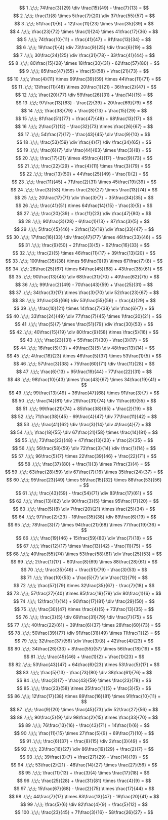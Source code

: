 $$ 1 .\;\;\; 74\frac{3}{29} \div \frac{15}{49} - \frac{7}{13} = $$
$$ 2 .\;\;\; \frac{1}{8} \times 5\frac{7}{20} \div 37\frac{55}{57} = $$
$$ 3 .\;\;\; 51\frac{1}{6} + 12\frac{11}{23} \times \frac{35}{39} = $$
$$ 4 .\;\;\; \frac{23}{72} \times \frac{1}{24} \times 41\frac{17}{36} = $$
$$ 5 .\;\;\; 74\frac{10}{11} + \frac{41}{47} + 91\frac{13}{34} = $$
$$ 6 .\;\;\; 19\frac{1}{4} \div 73\frac{9}{25} \div \frac{6}{19} = $$
$$ 7 .\;\;\; 30\frac{24}{25} \div \frac{31}{78} - 33\frac{41}{44} = $$
$$ 8 .\;\;\; 80\frac{15}{28} \times 18\frac{30}{31} - 62\frac{57}{80} = $$
$$ 9 .\;\;\; 85\frac{47}{55} + \frac{5}{58} + \frac{21}{73} = $$
$$ 10 .\;\;\; \frac{4}{11} \times 99\frac{39}{59} \times 44\frac{11}{71} = $$
$$ 11 .\;\;\; 13\frac{11}{48} \times 20\frac{1}{21} - 36\frac{2}{47} = $$
$$ 12 .\;\;\; \frac{20}{77} \div 59\frac{26}{31} + \frac{14}{15} = $$
$$ 13 .\;\;\; 97\frac{13}{63} - \frac{2}{39} + 20\frac{69}{79} = $$
$$ 14 .\;\;\; \frac{38}{79} + \frac{8}{13} + \frac{15}{29} = $$
$$ 15 .\;\;\; 81\frac{51}{77} + \frac{47}{48} + 68\frac{13}{17} = $$
$$ 16 .\;\;\; 2\frac{7}{12} - \frac{32}{73} \times \frac{26}{67} = $$
$$ 17 .\;\;\; 54\frac{7}{17} - \frac{43}{45} \div \frac{9}{10} = $$
$$ 18 .\;\;\; \frac{53}{59} \div \frac{4}{7} \div \frac{34}{65} = $$
$$ 19 .\;\;\; \frac{6}{7} \div \frac{44}{63} \times \frac{3}{8} = $$
$$ 20 .\;\;\; \frac{17}{21} \times 45\frac{4}{17} - \frac{9}{73} = $$
$$ 21 .\;\;\; \frac{22}{29} + \frac{4}{11} \times \frac{3}{79} = $$
$$ 22 .\;\;\; \frac{13}{50} + 44\frac{25}{49} - \frac{1}{2} = $$
$$ 23 .\;\;\; \frac{11}{45} + 71\frac{2}{31} \times 45\frac{19}{39} = $$
$$ 24 .\;\;\; \frac{3}{53} \times \frac{25}{27} \times \frac{13}{74} = $$
$$ 25 .\;\;\; 20\frac{17}{71} \div \frac{3}{7} + 35\frac{34}{35} = $$
$$ 26 .\;\;\; \frac{41}{51} \times 64\frac{14}{15} - \frac{3}{5} = $$
$$ 27 .\;\;\; \frac{20}{39} + \frac{11}{23} \div \frac{47}{80} = $$
$$ 28 .\;\;\; 90\frac{3}{28} - 6\frac{1}{13} + 87\frac{3}{5} = $$
$$ 29 .\;\;\; 5\frac{45}{46} + 2\frac{12}{19} \div \frac{33}{47} = $$
$$ 30 .\;\;\; 17\frac{16}{33} \div \frac{47}{77} \times 46\frac{33}{46} = $$
$$ 31 .\;\;\; \frac{9}{50} + 21\frac{3}{5} + 62\frac{16}{33} = $$
$$ 32 .\;\;\; \frac{2}{5} \times 46\frac{11}{17} + 39\frac{13}{20} = $$
$$ 33 .\;\;\; 100\frac{35}{38} \times 56\frac{1}{9} \times 67\frac{7}{8} = $$
$$ 34 .\;\;\; 28\frac{25}{67} \times 64\frac{45}{68} + 43\frac{35}{61} = $$
$$ 35 .\;\;\; 90\frac{13}{45} \div 68\frac{31}{70} + 40\frac{62}{75} = $$
$$ 36 .\;\;\; 99\frac{2}{49} - 70\frac{43}{59} + \frac{25}{31} = $$
$$ 37 .\;\;\; 34\frac{3}{17} \times \frac{3}{70} \div 52\frac{23}{67} = $$
$$ 38 .\;\;\; 31\frac{35}{66} \div 53\frac{55}{56} + \frac{4}{29} = $$
$$ 39 .\;\;\; \frac{10}{21} \times 14\frac{7}{38} \div \frac{6}{7} = $$
$$ 40 .\;\;\; 33\frac{24}{49} \div 77\frac{7}{45} \times 1\frac{20}{21} = $$
$$ 41 .\;\;\; \frac{5}{7} \times \frac{51}{79} \div \frac{30}{53} = $$
$$ 42 .\;\;\; 40\frac{15}{19} \div 80\frac{9}{58} \times \frac{5}{16} = $$
$$ 43 .\;\;\; \frac{23}{31} + 55\frac{7}{30} - \frac{3}{17} = $$
$$ 44 .\;\;\; 16\frac{5}{13} + 49\frac{3}{5} \div 48\frac{13}{14} = $$
$$ 45 .\;\;\; 4\frac{18}{23} \times 46\frac{5}{37} \times 53\frac{1}{5} = $$
$$ 46 .\;\;\; 57\frac{3}{38} + 75\frac{60}{71} \div \frac{11}{28} = $$
$$ 47 .\;\;\; \frac{6}{13} + 95\frac{19}{44} - 77\frac{22}{31} = $$
$$ 48 .\;\;\; 98\frac{10}{43} \times \frac{43}{67} \times 34\frac{19}{41} = $$
$$ 49 .\;\;\; 99\frac{13}{49} + 36\frac{47}{68} \times 91\frac{3}{7} = $$
$$ 50 .\;\;\; \frac{14}{81} \div 29\frac{31}{74} \div 11\frac{6}{55} = $$
$$ 51 .\;\;\; 99\frac{21}{74} + 85\frac{38}{65} + \frac{2}{19} = $$
$$ 52 .\;\;\; 71\frac{38}{45} - 69\frac{4}{47} \div 77\frac{11}{42} = $$
$$ 53 .\;\;\; \frac{41}{62} \div \frac{3}{14} \div 4\frac{4}{7} = $$
$$ 54 .\;\;\; \frac{18}{55} \div 67\frac{21}{58} \times \frac{14}{81} = $$
$$ 55 .\;\;\; 73\frac{23}{48} + 47\frac{13}{23} + \frac{2}{35} = $$
$$ 56 .\;\;\; 56\frac{58}{59} \div 72\frac{3}{14} \div \frac{1}{14} = $$
$$ 57 .\;\;\; 96\frac{5}{7} \times 22\frac{39}{46} + \frac{22}{71} = $$
$$ 58 .\;\;\; \frac{37}{80} + \frac{1}{3} \times 7\frac{3}{4} = $$
$$ 59 .\;\;\; 63\frac{28}{59} \div 67\frac{7}{16} \times 35\frac{24}{37} = $$
$$ 60 .\;\;\; 95\frac{23}{49} \times 55\frac{15}{32} \times 88\frac{53}{56} = $$
$$ 61 .\;\;\; \frac{43}{59} - \frac{54}{71} \div 83\frac{17}{61} = $$
$$ 62 .\;\;\; \frac{13}{62} \div 90\frac{3}{5} \times 95\frac{17}{20} = $$
$$ 63 .\;\;\; \frac{5}{8} \div 7\frac{20}{21} \times \frac{25}{34} = $$
$$ 64 .\;\;\; 97\frac{2}{23} - 18\frac{35}{38} \div 89\frac{6}{19} = $$
$$ 65 .\;\;\; 78\frac{3}{7} \times 94\frac{21}{68} \times 77\frac{19}{36} = $$
$$ 66 .\;\;\; \frac{19}{46} + 15\frac{59}{80} \div \frac{7}{18} = $$
$$ 67 .\;\;\; \frac{12}{17} \times \frac{13}{42} - \frac{11}{75} = $$
$$ 68 .\;\;\; 40\frac{55}{74} \times 53\frac{58}{81} \div \frac{25}{53} = $$
$$ 69 .\;\;\; 2\frac{1}{17} + 60\frac{8}{69} \times 88\frac{28}{61} = $$
$$ 70 .\;\;\; \frac{35}{46} + \frac{51}{79} - \frac{3}{53} = $$
$$ 71 .\;\;\; \frac{10}{53} + \frac{5}{7} \div \frac{12}{79} = $$
$$ 72 .\;\;\; \frac{57}{79} \times 32\frac{35}{67} - \frac{7}{18} = $$
$$ 73 .\;\;\; 57\frac{27}{40} \times 85\frac{19}{79} \div 80\frac{1}{6} = $$
$$ 74 .\;\;\; 12\frac{11}{14} + 90\frac{17}{81} \div \frac{29}{50} = $$
$$ 75 .\;\;\; \frac{30}{47} \times \frac{4}{5} + 73\frac{13}{35} = $$
$$ 76 .\;\;\; \frac{3}{5} \div 69\frac{31}{79} \div \frac{7}{75} = $$
$$ 77 .\;\;\; 40\frac{22}{61} + 39\frac{6}{37} \times 28\frac{60}{73} = $$
$$ 78 .\;\;\; 50\frac{39}{77} \div 91\frac{31}{49} \times 11\frac{1}{2} = $$
$$ 79 .\;\;\; 32\frac{37}{56} \div \frac{3}{8} + 42\frac{4}{23} = $$
$$ 80 .\;\;\; 34\frac{26}{33} + 8\frac{55}{57} \times 56\frac{18}{19} = $$
$$ 81 .\;\;\; \frac{45}{46} + \frac{1}{2} + \frac{1}{23} = $$
$$ 82 .\;\;\; 53\frac{43}{47} + 64\frac{6}{23} \times 53\frac{5}{17} = $$
$$ 83 .\;\;\; \frac{5}{13} - \frac{73}{80} \div 38\frac{61}{76} = $$
$$ 84 .\;\;\; \frac{3}{7} - \frac{43}{59} \times \frac{23}{78} = $$
$$ 85 .\;\;\; \frac{23}{58} \times 25\frac{1}{5} + \frac{3}{5} = $$
$$ 86 .\;\;\; 12\frac{17}{38} \times 89\frac{16}{81} \times 91\frac{10}{11} = $$
$$ 87 .\;\;\; \frac{9}{20} \times \frac{45}{73} \div 52\frac{27}{56} = $$
$$ 88 .\;\;\; 90\frac{5}{9} \div 98\frac{2}{15} \times \frac{33}{70} = $$
$$ 89 .\;\;\; 76\frac{13}{16} - \frac{43}{71} + 14\frac{1}{6} = $$
$$ 90 .\;\;\; \frac{11}{15} \times 27\frac{5}{9} + 69\frac{7}{10} = $$
$$ 91 .\;\;\; \frac{6}{37} + \frac{8}{15} \div 2\frac{3}{49} = $$
$$ 92 .\;\;\; 23\frac{16}{27} \div 86\frac{19}{29} + \frac{2}{7} = $$
$$ 93 .\;\;\; 39\frac{3}{7} + \frac{27}{29} - \frac{14}{19} = $$
$$ 94 .\;\;\; 53\frac{2}{21} - 48\frac{14}{27} \times \frac{27}{56} = $$
$$ 95 .\;\;\; \frac{11}{13} + \frac{3}{4} \times \frac{17}{18} = $$
$$ 96 .\;\;\; \frac{25}{28} + \frac{31}{81} \times \frac{4}{9} = $$
$$ 97 .\;\;\; 15\frac{67}{68} - \frac{2}{75} \times \frac{17}{44} = $$
$$ 98 .\;\;\; 44\frac{7}{17} \times 83\frac{13}{47} - 19\frac{20}{41} = $$
$$ 99 .\;\;\; \frac{5}{6} \div 82\frac{4}{9} + \frac{5}{12} = $$
$$ 100 .\;\;\; \frac{23}{45} + 71\frac{3}{16} - 58\frac{26}{27} = $$
